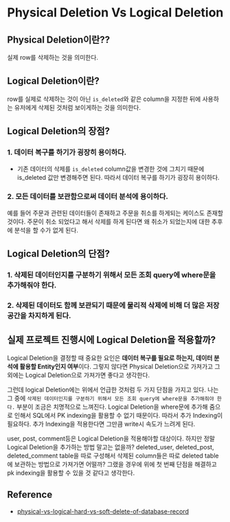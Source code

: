 # Physical Deletion Vs Logical Deletion

## Physical Deletion이란??

실제 row를 삭제하는 것을 의미한다.

## Logical Deletion이란?

row를 실제로 삭제하는 것이 아닌 `is_deleted`와 같은 column을 지정한 뒤에 사용하는 유저에게 삭제된 것처럼 보이게하는 것을 의미한다.


## Logical Deletion의 장점?

### 1. 데이터 복구를 하기가 굉장히 용이하다.
* 기존 데이터의 삭제를 `is_deleted` column값을 변경한 것에 그치기 때문에 is_deleted 값만 변경해주면 된다. 
  따라서 데이터 복구를 하기가 굉장히 용이하다.

### 2. 모든 데이터를 보관함으로써 데이터 분석에 용이하다.

예를 들어 주문과 관련된 데이터들이 존재하고 주문을 취소를 하게되는 케이스도 존재할 것이다. 주문이 취소 되었다고 해서 삭제를 하게 된다면
왜 취소가 되었는지에 대한 추후에 분석을 할 수가 없게 된다. 

## Logical Deletion의 단점?

### 1. 삭제된 데이터인지를 구분하기 위해서 모든 조회 query에 where문을 추가해줘야 한다.

### 2. 삭제된 데이터도 함께 보관되기 때문에 물리적 삭제에 비해 더 많은 저장공간을 차지하게 된다.

## 실제 프로젝트 진행시에 Logical Deletion을 적용할까?

Logical Deletion을 결정할 때 중요한 요인은 **데이터 복구를 필요로 하는지, 데이터 분석에 활용할 Entity인지 여부**이다.
그렇지 않다면 Physical Deletion으로 가져가고 그외에는 Logical Deletion으로 가져가면 좋다고 생각한다. 

그런데 logical Deletion에는 위에서 언급한 것처럼 두 가지 단점을 가지고 있다. 나는 그 중에 `삭제된 데이터인지를 구분하기 위해서 모든 조회 query에 where문을 추가해줘야 한다.` 부분이 
조금은 치명적으로 느껴진다. Logical Deletion을 where문에 추가해 줌으로 인해서 SQL에서 PK indexing을 활용할 수 없기 때문이다.
따라서 추가 Indexing이 필요하다. 추가 Indexing을 적용한다면 그만큼 write시 속도가 느려게 된다. 

user, post, comment등은 Logical Deletion을 적용해야할 대상이다. 하지만 정말 Logical Deletion을 추가하는 방법 말고는 없을까?
deleted_user, deleted_post, deleted_comment table을 따로 구성해서 삭제된 column들은 따로 deleted table에 보관하는 방법으로 가져가면 어떨까?
그랬을 경우에 위에 첫 번째 단점을 해결하고 pk indexing을 활용할 수 있을 것 같다고 생각한다.

## Reference
* [physical-vs-logical-hard-vs-soft-delete-of-database-record](https://stackoverflow.com/questions/378331/physical-vs-logical-hard-vs-soft-delete-of-database-record)